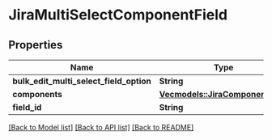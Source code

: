 # JiraMultiSelectComponentField

## Properties

Name | Type | Description | Notes
------------ | ------------- | ------------- | -------------
**bulk_edit_multi_select_field_option** | **String** |  | 
**components** | [**Vec<models::JiraComponentField>**](JiraComponentField.md) |  | 
**field_id** | **String** |  | 

[[Back to Model list]](../README.md#documentation-for-models) [[Back to API list]](../README.md#documentation-for-api-endpoints) [[Back to README]](../README.md)


